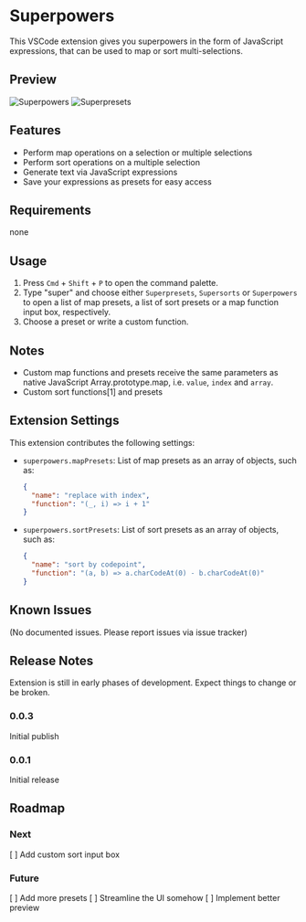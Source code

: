 # Superpowers

This VSCode extension gives you superpowers in the form of JavaScript expressions, that can be used to map or sort multi-selections.

## Preview

![Superpowers](https://bitbucket.org/thykka/vscode-superpowers/raw/master/screenshots/superpowers.gif)
![Superpresets](https://bitbucket.org/thykka/vscode-superpowers/raw/master/screenshots/superpresets.gif)

## Features

- Perform map operations on a selection or multiple selections
- Perform sort operations on a multiple selection
- Generate text via JavaScript expressions
- Save your expressions as presets for easy access


## Requirements

none

## Usage

1. Press `Cmd` + `Shift` + `P` to open the command palette.
1. Type "super" and choose either `Superpresets`, `Supersorts` or `Superpowers` to open a list of map presets, a list of sort presets or a map function input box, respectively.
1. Choose a preset or write a custom function.

## Notes

- Custom map functions and presets receive the same parameters as native JavaScript Array.prototype.map, i.e. `value`, `index` and `array`.
- Custom sort functions[1] and presets

## Extension Settings

This extension contributes the following settings:

* `superpowers.mapPresets`: List of map presets as an array of objects, such as:
  ```json
  {
    "name": "replace with index",
    "function": "(_, i) => i + 1"
  }
  ```
* `superpowers.sortPresets`: List of sort presets as an array of objects, such as:
  ```json
  {
    "name": "sort by codepoint",
    "function": "(a, b) => a.charCodeAt(0) - b.charCodeAt(0)"
  }
  ```

## Known Issues

(No documented issues. Please report issues via issue tracker)

## Release Notes

Extension is still in early phases of development. Expect things to change or be broken.

### 0.0.3

Initial publish

### 0.0.1

Initial release


## Roadmap

### Next

  [ ] Add custom sort input box

### Future

  [ ] Add more presets
  [ ] Streamline the UI somehow
  [ ] Implement better preview
